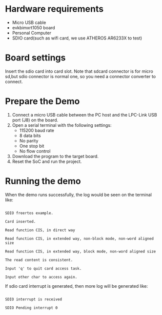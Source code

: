 Hardware requirements
===================
- Micro USB cable
- evkbimxrt1050 board
- Personal Computer
- SDIO card(such as wifi card, we use ATHEROS AR6233X to test)

Board settings
============
Insert the sdio card into card slot.
Note that sdcard connector is for micro sd,but sdio connector is normal one, so you need a connector converter to connect.

Prepare the Demo
===============
1.  Connect a micro USB cable between the PC host and the LPC-Link USB port (J8) on the board.
2.  Open a serial terminal with the following settings:
    - 115200 baud rate
    - 8 data bits
    - No parity
    - One stop bit
    - No flow control
3.  Download the program to the target board.
4.  Reset the SoC and run the project.

Running the demo
===============
When the demo runs successfully, the log would be seen on the terminal like:

~~~~~~~~~~~~~~~~~~~~~~~~~~~~~~~~~~~~~~~~~~~~~~~~~~~~~~~~~~~~~~~~~~~~~~~~~~~~~~~~~~~

SDIO freertos example.

Card inserted.

Read function CIS, in direct way

Read function CIS, in extended way, non-block mode, non-word aligned size

Read function CIS, in extended way, block mode, non-word aligned size

The read content is consistent.

Input 'q' to quit card access task.

Input other char to access again.

~~~~~~~~~~~~~~~~~~~~~~~~~~~~~~~~~~~~~~~~~~~~~~~~~~~~~~~~~~~~~~~~~~~~~~~~~~~~~~~~~~~~~

If sdio card interrupt is generated, then more log will be generated like:
~~~~~~~~~~~~~~~~~~~~~~~~~~~~~~~~~~~~~~~~~~~~~~~~~~~~~~~~~~~~~~~~~~~~~~~~~~~~~~~~~~~

SDIO interrupt is received

SDIO Pending interrupt 0

~~~~~~~~~~~~~~~~~~~~~~~~~~~~~~~~~~~~~~~~~~~~~~~~~~~~~~~~~~~~~~~~~~~~~~~~~~~~~~~~~~~~~